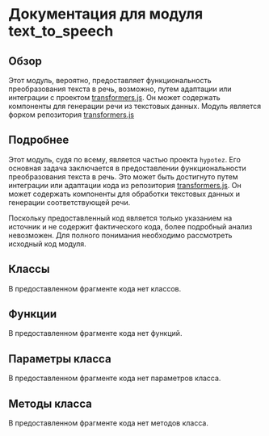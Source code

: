 # Документация для модуля text_to_speech

## Обзор

Этот модуль, вероятно, предоставляет функциональность преобразования текста в речь, возможно, путем адаптации или интеграции с проектом [transformers.js](https://github.com/xenova/transformers.js/tree/main/examples/text-to-speech-client). Он может содержать компоненты для генерации речи из текстовых данных.
Модуль является форком репозитория [transformers.js](https://github.com/xenova/transformers.js/tree/main/examples/text-to-speech-client)

## Подробнее

Этот модуль, судя по всему, является частью проекта `hypotez`. Его основная задача заключается в предоставлении функциональности преобразования текста в речь. Это может быть достигнуто путем интеграции или адаптации кода из репозитория [transformers.js](https://github.com/xenova/transformers.js/tree/main/examples/text-to-speech-client). Он может содержать компоненты для обработки текстовых данных и генерации соответствующей речи.

Поскольку предоставленный код является только указанием на источник и не содержит фактического кода, более подробный анализ невозможен. Для полного понимания необходимо рассмотреть исходный код модуля.

## Классы

В предоставленном фрагменте кода нет классов.

## Функции

В предоставленном фрагменте кода нет функций.

## Параметры класса

В предоставленном фрагменте кода нет параметров класса.

## Методы класса

В предоставленном фрагменте кода нет методов класса.